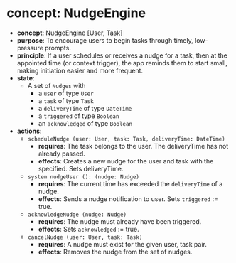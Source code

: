 # concept: NudgeEngine

* **concept**: NudgeEngine \[User, Task]
* **purpose**: To encourage users to begin tasks through timely, low-pressure prompts.
* **principle**: If a user schedules or receives a nudge for a task, then at the appointed time (or context trigger), the app reminds them to start small, making initiation easier and more frequent.
* **state**:
  * A set of `Nudges` with
    * a `user` of type `User`
    * a `task` of type `Task`
    * a `deliveryTime` of type `DateTime`
    * a `triggered` of type `Boolean`
    * an `acknowledged` of type `Boolean`
* **actions**:
  * `scheduleNudge (user: User, task: Task, deliveryTime: DateTime)`
    * **requires**: The task belongs to the user. The deliveryTime has not already passed.
    * **effects**: Creates a new nudge for the user and task with the specified. Sets  deliveryTime.
  * `system nudgeUser (): (nudge: Nudge)`
    * **requires**: The current time has exceeded the `deliveryTime` of a nudge.
    * **effects**: Sends a nudge notification to user. Sets `triggered` := true.
  * `acknowledgeNudge (nudge: Nudge)`
    * **requires**: The nudge must already have been triggered. 
    * **effects**: Sets `acknowledged` := true. 
  * `cancelNudge (user: User, task: Task)`
    * **requires**: A nudge must exist for the given user, task pair.
    * **effects**: Removes the nudge from the set of nudges. 